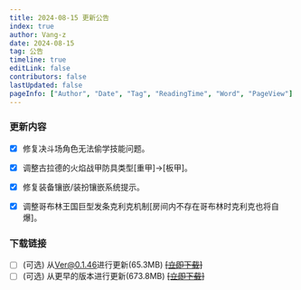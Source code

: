 ```yaml
---
title: 2024-08-15 更新公告
index: true
author: Vang-z
date: 2024-08-15
tag: 公告
timeline: true
editLink: false
contributors: false
lastUpdated: false
pageInfo: ["Author", "Date", "Tag", "ReadingTime", "Word", "PageView"]
---
```


### 更新内容
- [x] 修复决斗场角色无法<a>偷学技能</a>问题。
- [x] 调整<a>古拉德的火焰战甲</a>防具类型<a>[重甲]->[板甲]</a>。
- [x] 修复<a>装备镶嵌/装扮镶嵌</a>系统提示。
- [x] 调整哥布林王国<a>巨型发条克利克</a>机制<a>[房间内不存在哥布林时克利克也将自爆]</a>。


### 下载链接
- [ ] <a>(可选)</a> 从<a>Ver@0.1.46</a>进行更新(65.3MB) ~~[[立即下载]]()~~
- [ ] <a>(可选)</a> 从<a>更早的版本</a>进行更新(673.8MB) ~~[[立即下载]]()~~
